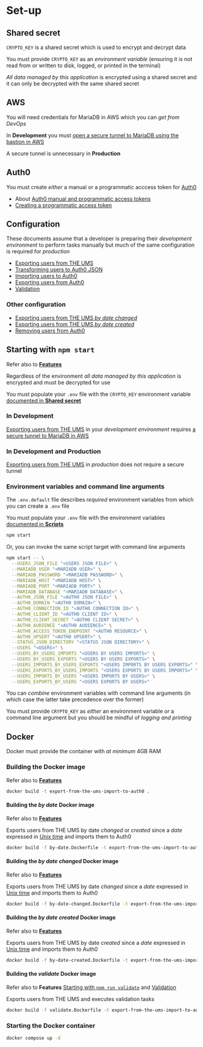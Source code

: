 # Set-up

## Shared secret

`CRYPTO_KEY` is a shared secret which is used to encrypt and decrypt data

You must provide `CRYPTO_KEY` as an _environment variable_ (ensuring it is not read from or written to disk, logged, or printed in the terminal)

_All data managed by this application_ is encrypted using a shared secret and it can only be decrypted with the same shared secret

## AWS

You will need credentials for MariaDB in AWS which you can _get from DevOps_

In **Development** you must [open a secure tunnel to MariaDB using the bastion in AWS](opening-a-tunnel.md)

A secure tunnel is unnecessary in **Production**

## Auth0

You must create _either_ a manual or a programmatic acccess token for [Auth0](https://manage.auth0.com)

- About [Auth0 manual and programmatic access tokens](auth0-manual-and-programmatic-access-tokens.md)
- [Creating a programmatic access token](creating-a-programmatic-access-token.md)

## Configuration

These documents assume that a developer is preparing their _development environment_ to perform tasks manually but much of the same configuration is required for _production_

- [Exporting users from THE UMS](exporting-users-from-the-ums.md)
- [Transforming users to Auth0 JSON](transforming-users-from-the-ums-json-to-auth0-json.md)
- [Importing users to Auth0](importing-users-to-auth0.md)
- [Exporting users from Auth0](exporting-users-from-auth0.md)
- [Validation](validation.md)

### Other configuration

- [Exporting users from THE UMS _by date changed_](exporting-users-from-the-ums-by-date-changed.md)
- [Exporting users from THE UMS _by date created_](exporting-users-from-the-ums-by-date-created.md)
- [Removing users from Auth0](removing-users-from-auth0.md)

## Starting with `npm start`

Refer also to [**Features**](application-features.md#starting-with-npm-start)

Regardless of the environment _all data managed by this application_ is encrypted and must be decrypted for use

You must populate your `.env` file with the `CRYPTO_KEY` environment variable [documented in **Shared secret**](#shared-secret)

### In Development

[Exporting users from THE UMS](exporting-users-from-the-ums.md) in your _development environment_ requires [a secure tunnel to MariaDB in AWS](opening-a-tunnel.md)

### In Development and Production

[Exporting users from THE UMS](exporting-users-from-the-ums.md) in _production_ does not require a secure tunnel

### Environment variables and command line arguments

The `.env.default` file describes _required_ environment variables from which you can create a `.env` file

You must populate your `.env` file with the environment variables [documented in **Scripts**](#scripts)

```bash
npm start
```

Or, you can invoke the same script target with command line arguments

```bash
npm start -- \
  --USERS_JSON_FILE "<USERS JSON FILE>" \
  --MARIADB_USER "<MARIADB USER>" \
  --MARIADB_PASSWORD "<MARIADB PASSWORD>" \
  --MARIADB_HOST "<MARIADB HOST>" \
  --MARIADB_PORT "<MARIADB PORT>" \
  --MARIADB_DATABASE "<MARIADB DATABASE>" \
  --AUTH0_JSON_FILE "<AUTH0 JSON FILE>" \
  --AUTH0_DOMAIN "<AUTH0 DOMAIN>" \
  --AUTH0_CONNECTION_ID "<AUTH0 CONNECTION ID>" \
  --AUTH0_CLIENT_ID "<AUTH0 CLIENT ID>" \
  --AUTH0_CLIENT_SECRET "<AUTH0 CLIENT SECRET>" \
  --AUTH0_AUDIENCE "<AUTH0 AUDIENCE>" \
  --AUTH0_ACCESS_TOKEN_ENDPOINT "<AUTH0 RESOURCE>" \
  --AUTH0_UPSERT "<AUTH0 UPSERT>" \
  --STATUS_JSON_DIRECTORY "<STATUS JSON DIRECTORY>" \
  --USERS "<USERS>" \
  --USERS_BY_USERS_IMPORTS "<USERS BY USERS IMPORTS>" \
  --USERS_BY_USERS_EXPORTS "<USERS BY USERS EXPORTS>" \
  --USERS_IMPORTS_BY_USERS_EXPORTS "<USERS IMPORTS BY USERS EXPORTS>" \
  --USERS_EXPORTS_BY_USERS_IMPORTS "<USERS EXPORTS BY USERS IMPORTS>" \
  --USERS_IMPORTS_BY_USERS "<USERS IMPORTS BY USERS>" \
  --USERS_EXPORTS_BY_USERS "<USERS EXPORTS BY USERS>"
```

You can _combine_ environment variables with command line arguments (in which case the latter take precedence over the former)

You must provide `CRYPTO_KEY` as _either_ an environment variable _or_ a command line argument but you should be mindful of _logging and printing_

## Docker

Docker must provide the container with _at minimum_ 4GB RAM

### Building the Docker image

Refer also to [**Features**](application-features.md#starting-with-npm-start)

```bash
docker build -t export-from-the-ums-import-to-auth0 .
```

#### Building the _by date_ Docker image

Refer also to [**Features**](application-features.md#starting-with-npm-run-startby-date)

Exports users from THE UMS by date _changed_ or _created_ since a _date_ expressed in [Unix time](https://www.unixtimestamp.com/) and imports them to Auth0

```bash
docker build -f by-date.Dockerfile -t export-from-the-ums-import-to-auth0 .
```

#### Building the _by date changed_ Docker image

Refer also to [**Features**](application-features.md#starting-with-npm-run-startby-date-changed)

Exports users from THE UMS by date _changed_ since a _date_ expressed in [Unix time](https://www.unixtimestamp.com/) and imports them to Auth0

```bash
docker build -f by-date-changed.Dockerfile -t export-from-the-ums-import-to-auth0 .
```

#### Building the _by date created_ Docker image

Refer also to [**Features**](application-features.md#starting-with-npm-run-startby-date-created)

Exports users from THE UMS by date _created_ since a _date_ expressed in [Unix time](https://www.unixtimestamp.com/) and imports them to Auth0

```bash
docker build -f by-date-created.Dockerfile -t export-from-the-ums-import-to-auth0 .
```

#### Building the _validate_ Docker image

Refer also to **Features** [Starting with `npm run validate`](application-features.md#starting-with-npm-run-validate) and [Validation](application-features.md#validation)

Exports users from THE UMS and executes validation tasks

```bash
docker build -f validate.Dockerfile -t export-from-the-ums-import-to-auth0 .
```

### Starting the Docker container

```bash
docker compose up -d
```
